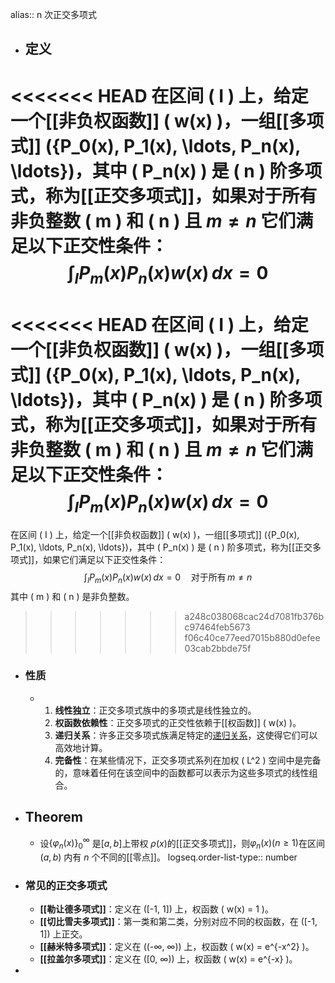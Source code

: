 alias:: n 次正交多项式

- ## 定义
<<<<<<< HEAD
  在区间 \( I \) 上，给定一个[[非负权函数]] \( w(x) \)，一组[[多项式]] \(\{P_0(x), P_1(x), \ldots, P_n(x), \ldots\}\)，其中 \( P_n(x) \) 是 \( n \) 阶多项式，称为[[正交多项式]]，如果对于所有 非负整数 \( m \) 和 \( n \) 且 $m \neq n$ 它们满足以下正交性条件：
  $$ \int_I P_m(x) P_n(x) w(x) \, dx = 0$$
=======
<<<<<<< HEAD
  在区间 \( I \) 上，给定一个[[非负权函数]] \( w(x) \)，一组[[多项式]] \(\{P_0(x), P_1(x), \ldots, P_n(x), \ldots\}\)，其中 \( P_n(x) \) 是 \( n \) 阶多项式，称为[[正交多项式]]，如果对于所有 非负整数 \( m \) 和 \( n \) 且 $m \neq n$ 它们满足以下正交性条件：
  $$ \int_I P_m(x) P_n(x) w(x) \, dx = 0$$
=======
  在区间 \( I \) 上，给定一个[[非负权函数]] \( w(x) \)，一组[[多项式]] \(\{P_0(x), P_1(x), \ldots, P_n(x), \ldots\}\)，其中 \( P_n(x) \) 是 \( n \) 阶多项式，称为[[正交多项式]]，如果它们满足以下正交性条件：
  $$ \int_I P_m(x) P_n(x) w(x) \, dx = 0 \quad \text{对于所有} \, m \neq n $$
  其中 \( m \) 和 \( n \) 是非负整数。
>>>>>>> a248c038068cac24d7081fb376bc97464feb5673
>>>>>>> f06c40ce77eed7015b880d0efee03cab2bbde75f
- ### 性质
	- 1. **线性独立**：正交多项式族中的多项式是线性独立的。
	  2. **权函数依赖性**：正交多项式的正交性依赖于[[权函数]] \( w(x) \)。
	  3. **递归关系**：许多正交多项式族满足特定的[递归关系]([[三项递推关系]])，这使得它们可以高效地计算。
	  4. **完备性**：在某些情况下，正交多项式系列在加权 \( L^2 \) 空间中是完备的，意味着任何在该空间中的函数都可以表示为这些多项式的线性组合。
- ## Theorem
	- 设$\{\varphi_n(x)\}_0^{\infty}$ 是$[a,b]$上带权 $\rho(x)$的[[正交多项式]]，则$\varphi_n(x)(n\geqslant1)$在区间$(a,b)$ 内有 $n$ 个不同的[[零点]]。
	  logseq.order-list-type:: number
- ### 常见的正交多项式
	- **[[勒让德多项式]]**：定义在 \([-1, 1]\) 上，权函数 \( w(x) = 1 \)。
	- **[[切比雪夫多项式]]**：第一类和第二类，分别对应不同的权函数，在 \([-1, 1]\) 上正交。
	- **[[赫米特多项式]]**：定义在 \((-∞, ∞)\) 上，权函数 \( w(x) = e^{-x^2} \)。
	- **[[拉盖尔多项式]]**：定义在 \([0, ∞)\) 上，权函数 \( w(x) = e^{-x} \)。
-